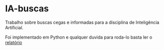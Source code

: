 # IA-buscas

Trabalho sobre buscas cegas e informadas para a disciplina de Inteligência Artificial.

Foi implementado em Python e qualquer duvida para roda-lo basta ler o [relatório](Relatorio.pdf)
